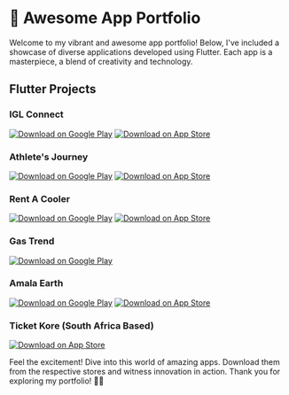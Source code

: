 # 🚀 Awesome App Portfolio

Welcome to my vibrant and awesome app portfolio! Below, I've included a showcase of diverse applications developed using Flutter. Each app is a masterpiece, a blend of creativity and technology.
## Flutter Projects

### IGL Connect
[![Download on Google Play](https://img.shields.io/badge/Download_on_Google_Play-IGL_Connect-green?logo=google-play&logoColor=white&style=for-the-badge)](https://play.google.com/store/apps/details?id=com.CustomerApp)
[![Download on App Store](https://img.shields.io/badge/Download_on_App_Store-IGL_Connect-blue?logo=app-store&logoColor=white&style=for-the-badge)](https://apps.apple.com/in/app/igl-connect/id1147477099)

### Athlete's Journey
[![Download on Google Play](https://img.shields.io/badge/Download_on_Google_Play-Athlete's_Journey-green?logo=google-play&logoColor=white&style=for-the-badge)](https://play.google.com/store/apps/details?id=com.athletesjourney.athletes_journey&hl=en&gl=US)
[![Download on App Store](https://img.shields.io/badge/Download_on_App_Store-Athlete's_Journey-blue?logo=app-store&logoColor=white&style=for-the-badge)](https://apps.apple.com/in/app/athletes-journey/id6448454026)

### Rent A Cooler
[![Download on Google Play](https://img.shields.io/badge/Download_on_Google_Play-Rent_A_Cooler-green?logo=google-play&logoColor=white&style=for-the-badge)](https://play.google.com/store/apps/details?id=com.rentacooler.rentacooler&hl=en_US)
[![Download on App Store](https://img.shields.io/badge/Download_on_App_Store-Rent_A_Cooler-blue?logo=app-store&logoColor=white&style=for-the-badge)](https://apps.apple.com/vn/app/rent-a-cooler/id6449244684)

### Gas Trend
[![Download on Google Play](https://img.shields.io/badge/Download_on_Google_Play-Gas_Trend-green?logo=google-play&logoColor=white&style=for-the-badge)](https://play.google.com/store/apps/details?id=com.prinfotech.gas_trend)

### Amala Earth
[![Download on Google Play](https://img.shields.io/badge/Download_on_Google_Play-Amala_Earth-green?logo=google-play&logoColor=white&style=for-the-badge)](https://play.google.com/store/apps/details?id=com.amala.earth)
[![Download on App Store](https://img.shields.io/badge/Download_on_App_Store-Amala_Earth-blue?logo=app-store&logoColor=white&style=for-the-badge)](https://apps.apple.com/in/app/amala-earth/id1591399697)

### Ticket Kore (South Africa Based)
[![Download on App Store](https://img.shields.io/badge/Download_on_App_Store-Ticket_Kore-blue?logo=app-store&logoColor=white&style=for-the-badge)](https://apps.apple.com/us/app/itunes-connect/id376771144)


Feel the excitement! Dive into this world of amazing apps. Download them from the respective stores and witness innovation in action. Thank you for exploring my portfolio! 🚀✨

